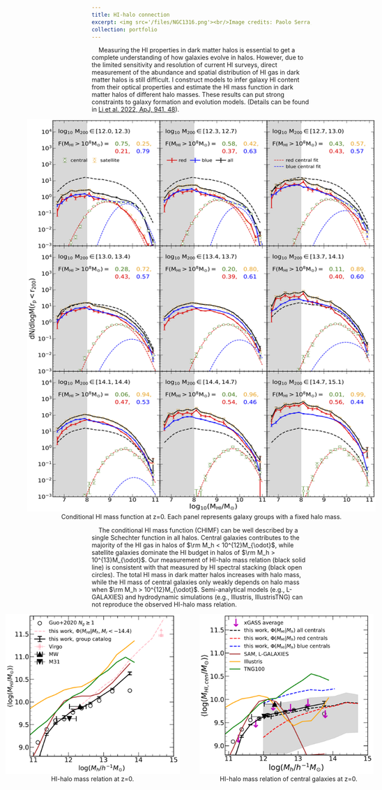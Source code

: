 ```yaml
---
title: HI-halo connection
excerpt: <img src='/files/NGC1316.png'><br/>Image credits: Paolo Serra, INAF, SARAO, ESO. The optical image of NGC1316, overlapped by the HI map (green) observed by MeerKAT.
collection: portfolio
---
```


    Measuring the HI properties in dark matter halos is essential to get a complete understanding of how galaxies evolve in halos. However, due to the limited sensitivity and resolution of current HI surveys, direct measurement of the abundance and spatial distribution of HI gas in dark matter halos is still difficult. I construct models to infer galaxy HI content from their optical properties and estimate the HI mass function in dark matter halos of different halo masses. These results can put strong constraints to galaxy formation and evolution models. (Details can be found in <u>[Li et al. 2022, ApJ, 941, 48](https://ui.adsabs.harvard.edu/abs/2022ApJ...941...48L/abstract)</u>).

<figure style="display: flex; flex-direction: column; justify-content: center; align-items: center;">
    <div style="text-align: center;">
        <img src="/files/CHIMF.png" width="800", height="900", alt="CHIMF" style="margin-right: 10px;"> 
        <figcaption style="width: 800px;">Conditional HI mass function at z=0. Each panel represents galaxy groups with a fixed halo mass.</figcaption> 
    </div>
</figure>

    The conditional HI mass function (CHIMF) can be well described by a single Schechter function in all halos. Central galaxies contributes to the majority of the HI gas in halos of $\rm M_h < 10^{12}M_{\odot}$, while satellite galaxies dominate the HI budget in halos of $\rm M_h > 10^{13}M_{\odot}$. Our measurement of HI-halo mass relation (black solid line) is consistent with that measured by HI spectral stacking (black open circles). The total HI mass in dark matter halos increases with halo mass, while the HI mass of central galaxies only weakly depends on halo mass when $\rm M_h > 10^{12}M_{\odot}$. Semi-analytical models (e.g., L-GALAXIES) and hydrodynamic simulations (e.g., Illustris, IllustrisTNG) can not reproduce the observed HI-halo mass relation.

<figure style="display: flex; justify-content: center; align-items: center;"> 
<div style="text-align: center;"> 
    <img src="/files/HI-halo.pdf", width="400", alt="HI-halo mass relation" style="margin-right: 30px;"> 
    <figcaption style="width: 400px;">HI-halo mass relation at z=0.</figcaption> 
</div> 
<div style="text-align: center;"> 
    <img src="/files/HI-halo-central.pdf", width="400", alt="HI-halo mass relation of central galaxies" style="margin-right: 10px;"> 
    <figcaption style="width: 500px;">HI-halo mass relation of central galaxies at z=0.</figcaption> 
</div> 
</figure>
